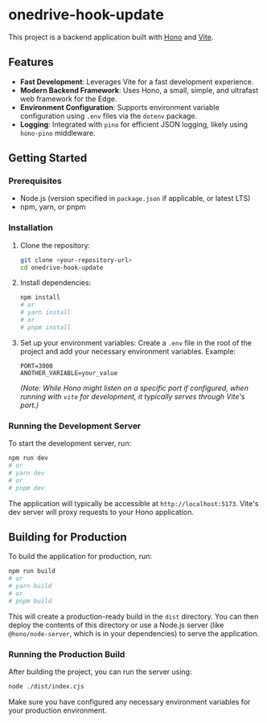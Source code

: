 # onedrive-hook-update

This project is a backend application built with [Hono](https://hono.dev/) and [Vite](https://vitejs.dev/).

## Features

- **Fast Development**: Leverages Vite for a fast development experience.
- **Modern Backend Framework**: Uses Hono, a small, simple, and ultrafast web framework for the Edge.
- **Environment Configuration**: Supports environment variable configuration using `.env` files via the `dotenv` package.
- **Logging**: Integrated with `pino` for efficient JSON logging, likely using `hono-pino` middleware.

## Getting Started

### Prerequisites

- Node.js (version specified in `package.json` if applicable, or latest LTS)
- npm, yarn, or pnpm

### Installation

1.  Clone the repository:

    ```bash
    git clone <your-repository-url>
    cd onedrive-hook-update
    ```

2.  Install dependencies:

    ```bash
    npm install
    # or
    # yarn install
    # or
    # pnpm install
    ```

3.  Set up your environment variables:
    Create a `.env` file in the root of the project and add your necessary environment variables.
    Example:
    ```env
    PORT=3000
    ANOTHER_VARIABLE=your_value
    ```
    _(Note: While Hono might listen on a specific port if configured, when running with `vite` for development, it typically serves through Vite's port.)_

### Running the Development Server

To start the development server, run:

```bash
npm run dev
# or
# yarn dev
# or
# pnpm dev
```

The application will typically be accessible at `http://localhost:5173`. Vite's dev server will proxy requests to your Hono application.

## Building for Production

To build the application for production, run:

```bash
npm run build
# or
# yarn build
# or
# pnpm build
```

This will create a production-ready build in the `dist` directory. You can then deploy the contents of this directory or use a Node.js server (like `@hono/node-server`, which is in your dependencies) to serve the application.

### Running the Production Build

After building the project, you can run the server using:

```bash
node ./dist/index.cjs
```

Make sure you have configured any necessary environment variables for your production environment.
